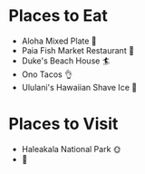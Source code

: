 # Places to Eat
 - Aloha Mixed Plate :pineapple:
 - Paia Fish Market Restaurant :tropical_fish:
 - Duke's Beach House :surfer:
 - Ono Tacos :ok_hand:
 - Ululani's Hawaiian Shave Ice :shaved_ice:

# Places to Visit
 - Haleakala National Park :sun_with_face:
 - :volcano:
